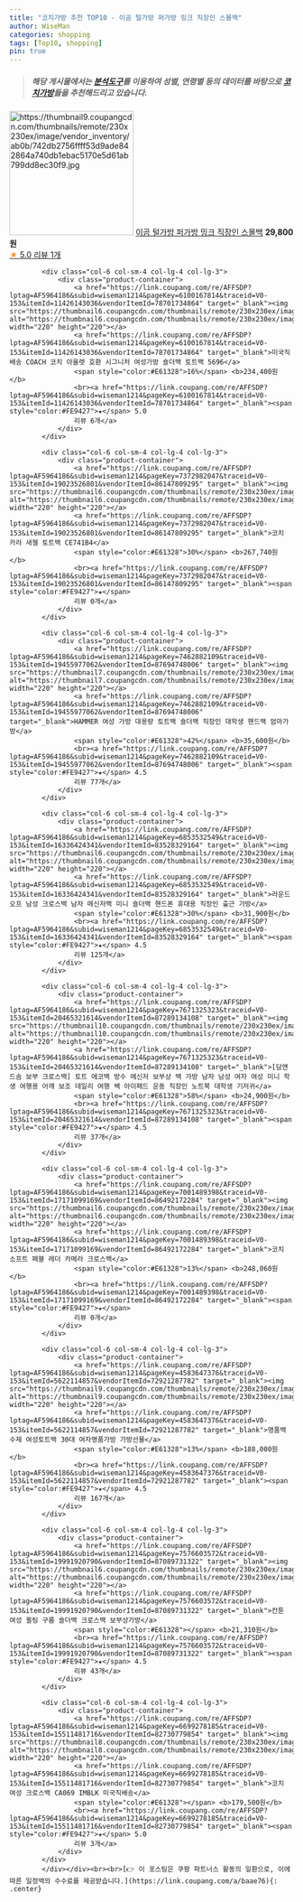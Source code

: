 ```yaml
---
title: "코치가방 추천 TOP10 - 이곰 털가방 퍼가방 밍크 직장인 스몰백"
author: WiseMan
categories: shopping
tags: [Top10, shopping]
pin: true
---
```


> ##### 해당 게시물에서는 [**분석도구**](https://itemscout.io/)를 이용하여 **성별**, **연령별** 등의 데이터를 바탕으로 [**코치가방**](https://link.coupang.com/a/baae76)들을 추천해드리고 있습니다.
<div class="container"><div class="row">
            <div class="col-6 col-sm-4 col-lg-4 col-lg-3">
                <div class="product-container">
                    <a href="https://link.coupang.com/re/AFFSDP?lptag=AF5964186&subid=wiseman1214&pageKey=7756575569&traceid=V0-153&itemId=20906921277&vendorItemId=87973910696" target="_blank"><img src="https://thumbnail9.coupangcdn.com/thumbnails/remote/230x230ex/image/vendor_inventory/ab0b/742db2756ffff53d9ade842864a740db1ebac5170e5d61ab799dd8ec30f9.jpg" alt="https://thumbnail9.coupangcdn.com/thumbnails/remote/230x230ex/image/vendor_inventory/ab0b/742db2756ffff53d9ade842864a740db1ebac5170e5d61ab799dd8ec30f9.jpg" width="220" height="220"></a>
                    <a href="https://link.coupang.com/re/AFFSDP?lptag=AF5964186&subid=wiseman1214&pageKey=7756575569&traceid=V0-153&itemId=20906921277&vendorItemId=87973910696" target="_blank">이곰 털가방 퍼가방 밍크 직장인 스몰백</a>
                    <span style="color:#E61328"></span> <b>29,800원</b>
                    <br><a href="https://link.coupang.com/re/AFFSDP?lptag=AF5964186&subid=wiseman1214&pageKey=7756575569&traceid=V0-153&itemId=20906921277&vendorItemId=87973910696" target="_blank"><span style="color:#FE9427">★</span> 5.0
                    리뷰 1개</a>
                </div>
            </div>
            
            <div class="col-6 col-sm-4 col-lg-4 col-lg-3">
                <div class="product-container">
                    <a href="https://link.coupang.com/re/AFFSDP?lptag=AF5964186&subid=wiseman1214&pageKey=6100167814&traceid=V0-153&itemId=11426143036&vendorItemId=78701734864" target="_blank"><img src="https://thumbnail6.coupangcdn.com/thumbnails/remote/230x230ex/image/vendor_inventory/f984/f10ff65c6a95fedf443c2db2edf9fb20a2ca5184185a6442b8a41834726c.jpeg" alt="https://thumbnail6.coupangcdn.com/thumbnails/remote/230x230ex/image/vendor_inventory/f984/f10ff65c6a95fedf443c2db2edf9fb20a2ca5184185a6442b8a41834726c.jpeg" width="220" height="220"></a>
                    <a href="https://link.coupang.com/re/AFFSDP?lptag=AF5964186&subid=wiseman1214&pageKey=6100167814&traceid=V0-153&itemId=11426143036&vendorItemId=78701734864" target="_blank">미국직배송 COACH 코치 아울렛 호환 시그니처 여성가방 숄더백 토트백 5696</a>
                    <span style="color:#E61328">16%</span> <b>234,400원</b>
                    <br><a href="https://link.coupang.com/re/AFFSDP?lptag=AF5964186&subid=wiseman1214&pageKey=6100167814&traceid=V0-153&itemId=11426143036&vendorItemId=78701734864" target="_blank"><span style="color:#FE9427">★</span> 5.0
                    리뷰 6개</a>
                </div>
            </div>
            
            <div class="col-6 col-sm-4 col-lg-4 col-lg-3">
                <div class="product-container">
                    <a href="https://link.coupang.com/re/AFFSDP?lptag=AF5964186&subid=wiseman1214&pageKey=7372982047&traceid=V0-153&itemId=19023526801&vendorItemId=86147809295" target="_blank"><img src="https://thumbnail6.coupangcdn.com/thumbnails/remote/230x230ex/image/vendor_inventory/897b/000505aab5becf26f90fc328b0fc33fa5f6f8a1a0107fab2d9e9b4ba0675.JPG" alt="https://thumbnail6.coupangcdn.com/thumbnails/remote/230x230ex/image/vendor_inventory/897b/000505aab5becf26f90fc328b0fc33fa5f6f8a1a0107fab2d9e9b4ba0675.JPG" width="220" height="220"></a>
                    <a href="https://link.coupang.com/re/AFFSDP?lptag=AF5964186&subid=wiseman1214&pageKey=7372982047&traceid=V0-153&itemId=19023526801&vendorItemId=86147809295" target="_blank">코치 카라 새첼 토트백 CE741B4</a>
                    <span style="color:#E61328">30%</span> <b>267,740원</b>
                    <br><a href="https://link.coupang.com/re/AFFSDP?lptag=AF5964186&subid=wiseman1214&pageKey=7372982047&traceid=V0-153&itemId=19023526801&vendorItemId=86147809295" target="_blank"><span style="color:#FE9427">★</span> 
                    리뷰 0개</a>
                </div>
            </div>
            
            <div class="col-6 col-sm-4 col-lg-4 col-lg-3">
                <div class="product-container">
                    <a href="https://link.coupang.com/re/AFFSDP?lptag=AF5964186&subid=wiseman1214&pageKey=7462882109&traceid=V0-153&itemId=19455977062&vendorItemId=87694748006" target="_blank"><img src="https://thumbnail7.coupangcdn.com/thumbnails/remote/230x230ex/image/vendor_inventory/ceef/dcc2acc4a0a30f265ebcf56e1e99dad595b7247cd1fb8602f528e5929619.jpg" alt="https://thumbnail7.coupangcdn.com/thumbnails/remote/230x230ex/image/vendor_inventory/ceef/dcc2acc4a0a30f265ebcf56e1e99dad595b7247cd1fb8602f528e5929619.jpg" width="220" height="220"></a>
                    <a href="https://link.coupang.com/re/AFFSDP?lptag=AF5964186&subid=wiseman1214&pageKey=7462882109&traceid=V0-153&itemId=19455977062&vendorItemId=87694748006" target="_blank">HAMMER 여성 가방 대용량 토트백 숄더백 직장인 대학생 핸드백 엄마가방</a>
                    <span style="color:#E61328">42%</span> <b>35,600원</b>
                    <br><a href="https://link.coupang.com/re/AFFSDP?lptag=AF5964186&subid=wiseman1214&pageKey=7462882109&traceid=V0-153&itemId=19455977062&vendorItemId=87694748006" target="_blank"><span style="color:#FE9427">★</span> 4.5
                    리뷰 77개</a>
                </div>
            </div>
            
            <div class="col-6 col-sm-4 col-lg-4 col-lg-3">
                <div class="product-container">
                    <a href="https://link.coupang.com/re/AFFSDP?lptag=AF5964186&subid=wiseman1214&pageKey=6853532549&traceid=V0-153&itemId=16336424341&vendorItemId=83528329164" target="_blank"><img src="https://thumbnail6.coupangcdn.com/thumbnails/remote/230x230ex/image/vendor_inventory/4cbf/6b93b006c1029ea091a4bc557bb745f354e5fcee1463a6f90b5f292cce43.png" alt="https://thumbnail6.coupangcdn.com/thumbnails/remote/230x230ex/image/vendor_inventory/4cbf/6b93b006c1029ea091a4bc557bb745f354e5fcee1463a6f90b5f292cce43.png" width="220" height="220"></a>
                    <a href="https://link.coupang.com/re/AFFSDP?lptag=AF5964186&subid=wiseman1214&pageKey=6853532549&traceid=V0-153&itemId=16336424341&vendorItemId=83528329164" target="_blank">라운드오프 남성 크로스백 남자 메신저백 미니 숄더백 핸드폰 휴대용 직장인 출근 가방</a>
                    <span style="color:#E61328">30%</span> <b>31,900원</b>
                    <br><a href="https://link.coupang.com/re/AFFSDP?lptag=AF5964186&subid=wiseman1214&pageKey=6853532549&traceid=V0-153&itemId=16336424341&vendorItemId=83528329164" target="_blank"><span style="color:#FE9427">★</span> 4.5
                    리뷰 125개</a>
                </div>
            </div>
            
            <div class="col-6 col-sm-4 col-lg-4 col-lg-3">
                <div class="product-container">
                    <a href="https://link.coupang.com/re/AFFSDP?lptag=AF5964186&subid=wiseman1214&pageKey=7671325323&traceid=V0-153&itemId=20465321614&vendorItemId=87289134108" target="_blank"><img src="https://thumbnail10.coupangcdn.com/thumbnails/remote/230x230ex/image/vendor_inventory/0ae3/af30001c2fd0e0acc9cb9fd7e3cea677d0f79142cc3c037dc3c24806d8b6.jpg" alt="https://thumbnail10.coupangcdn.com/thumbnails/remote/230x230ex/image/vendor_inventory/0ae3/af30001c2fd0e0acc9cb9fd7e3cea677d0f79142cc3c037dc3c24806d8b6.jpg" width="220" height="220"></a>
                    <a href="https://link.coupang.com/re/AFFSDP?lptag=AF5964186&subid=wiseman1214&pageKey=7671325323&traceid=V0-153&itemId=20465321614&vendorItemId=87289134108" target="_blank">[담앤드솜 보부 크로스백] 토트 에코백 방수 메신저 보부상 백 가방 남자 남성 여자 여성 미니 학생 여행용 어깨 보조 데일리 여행 쌕 아이패드 운동 직장인 노트북 대학생 기저귀</a>
                    <span style="color:#E61328">58%</span> <b>24,900원</b>
                    <br><a href="https://link.coupang.com/re/AFFSDP?lptag=AF5964186&subid=wiseman1214&pageKey=7671325323&traceid=V0-153&itemId=20465321614&vendorItemId=87289134108" target="_blank"><span style="color:#FE9427">★</span> 4.5
                    리뷰 37개</a>
                </div>
            </div>
            
            <div class="col-6 col-sm-4 col-lg-4 col-lg-3">
                <div class="product-container">
                    <a href="https://link.coupang.com/re/AFFSDP?lptag=AF5964186&subid=wiseman1214&pageKey=7001489398&traceid=V0-153&itemId=17171099169&vendorItemId=86492172284" target="_blank"><img src="https://thumbnail6.coupangcdn.com/thumbnails/remote/230x230ex/image/vendor_inventory/3fc2/3a1adbe15488a4878aa15b88d11d70c14e214ec0463003d9860f48aac03e.jpg" alt="https://thumbnail6.coupangcdn.com/thumbnails/remote/230x230ex/image/vendor_inventory/3fc2/3a1adbe15488a4878aa15b88d11d70c14e214ec0463003d9860f48aac03e.jpg" width="220" height="220"></a>
                    <a href="https://link.coupang.com/re/AFFSDP?lptag=AF5964186&subid=wiseman1214&pageKey=7001489398&traceid=V0-153&itemId=17171099169&vendorItemId=86492172284" target="_blank">코치 소프트 페블 레더 카메라 크로스백</a>
                    <span style="color:#E61328">13%</span> <b>248,060원</b>
                    <br><a href="https://link.coupang.com/re/AFFSDP?lptag=AF5964186&subid=wiseman1214&pageKey=7001489398&traceid=V0-153&itemId=17171099169&vendorItemId=86492172284" target="_blank"><span style="color:#FE9427">★</span> 
                    리뷰 0개</a>
                </div>
            </div>
            
            <div class="col-6 col-sm-4 col-lg-4 col-lg-3">
                <div class="product-container">
                    <a href="https://link.coupang.com/re/AFFSDP?lptag=AF5964186&subid=wiseman1214&pageKey=4583647376&traceid=V0-153&itemId=5622114857&vendorItemId=72921287782" target="_blank"><img src="https://thumbnail9.coupangcdn.com/thumbnails/remote/230x230ex/image/vendor_inventory/f665/f72a7fea674bbd6006c244a76186b471d8cb4284d7d68f9f3edc78bf90f7.jpeg" alt="https://thumbnail9.coupangcdn.com/thumbnails/remote/230x230ex/image/vendor_inventory/f665/f72a7fea674bbd6006c244a76186b471d8cb4284d7d68f9f3edc78bf90f7.jpeg" width="220" height="220"></a>
                    <a href="https://link.coupang.com/re/AFFSDP?lptag=AF5964186&subid=wiseman1214&pageKey=4583647376&traceid=V0-153&itemId=5622114857&vendorItemId=72921287782" target="_blank">명품백 수제 여성토트백 30대 여자명품가방 가방선물</a>
                    <span style="color:#E61328">13%</span> <b>188,000원</b>
                    <br><a href="https://link.coupang.com/re/AFFSDP?lptag=AF5964186&subid=wiseman1214&pageKey=4583647376&traceid=V0-153&itemId=5622114857&vendorItemId=72921287782" target="_blank"><span style="color:#FE9427">★</span> 4.5
                    리뷰 167개</a>
                </div>
            </div>
            
            <div class="col-6 col-sm-4 col-lg-4 col-lg-3">
                <div class="product-container">
                    <a href="https://link.coupang.com/re/AFFSDP?lptag=AF5964186&subid=wiseman1214&pageKey=7576603572&traceid=V0-153&itemId=19991920790&vendorItemId=87089731322" target="_blank"><img src="https://thumbnail6.coupangcdn.com/thumbnails/remote/230x230ex/image/vendor_inventory/228c/dcc7a326eec929a77aff895114773f67257ecab8e332d6086e44f8aec15d.jpg" alt="https://thumbnail6.coupangcdn.com/thumbnails/remote/230x230ex/image/vendor_inventory/228c/dcc7a326eec929a77aff895114773f67257ecab8e332d6086e44f8aec15d.jpg" width="220" height="220"></a>
                    <a href="https://link.coupang.com/re/AFFSDP?lptag=AF5964186&subid=wiseman1214&pageKey=7576603572&traceid=V0-153&itemId=19991920790&vendorItemId=87089731322" target="_blank">칸툰 여성 퀼팅 구름 숄더백 크로스백 보부상가방</a>
                    <span style="color:#E61328"></span> <b>21,310원</b>
                    <br><a href="https://link.coupang.com/re/AFFSDP?lptag=AF5964186&subid=wiseman1214&pageKey=7576603572&traceid=V0-153&itemId=19991920790&vendorItemId=87089731322" target="_blank"><span style="color:#FE9427">★</span> 4.5
                    리뷰 43개</a>
                </div>
            </div>
            
            <div class="col-6 col-sm-4 col-lg-4 col-lg-3">
                <div class="product-container">
                    <a href="https://link.coupang.com/re/AFFSDP?lptag=AF5964186&subid=wiseman1214&pageKey=6699278185&traceid=V0-153&itemId=15511481716&vendorItemId=82730779854" target="_blank"><img src="https://thumbnail8.coupangcdn.com/thumbnails/remote/230x230ex/image/vendor_inventory/c95b/9eb9e6213e70c0117435b9d53ff353b253ebb0e381eef0ca179d3149ae86.jpg" alt="https://thumbnail8.coupangcdn.com/thumbnails/remote/230x230ex/image/vendor_inventory/c95b/9eb9e6213e70c0117435b9d53ff353b253ebb0e381eef0ca179d3149ae86.jpg" width="220" height="220"></a>
                    <a href="https://link.coupang.com/re/AFFSDP?lptag=AF5964186&subid=wiseman1214&pageKey=6699278185&traceid=V0-153&itemId=15511481716&vendorItemId=82730779854" target="_blank">코치 여성 크로스백 CA069 IMBLK 미국직배송</a>
                    <span style="color:#E61328"></span> <b>179,500원</b>
                    <br><a href="https://link.coupang.com/re/AFFSDP?lptag=AF5964186&subid=wiseman1214&pageKey=6699278185&traceid=V0-153&itemId=15511481716&vendorItemId=82730779854" target="_blank"><span style="color:#FE9427">★</span> 5.0
                    리뷰 3개</a>
                </div>
            </div>
            </div></div><br><br>[👉 이 포스팅은 쿠팡 파트너스 활동의 일환으로, 이에 따른 일정액의 수수료를 제공받습니다.](https://link.coupang.com/a/baae76){: .center}